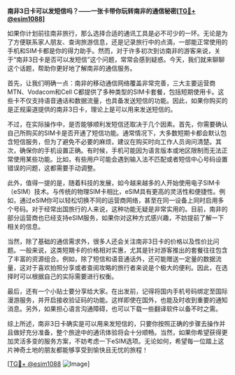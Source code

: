 **南非3日卡可以发短信吗？——一张卡带你玩转南非的通信秘密[[TG💪+ @esim1088](https://t.me/s/esim1088)]**

如果你计划前往南非旅行，那么选择合适的通讯工具是必不可少的一环。无论是为了方便联系家人朋友、查询旅游信息，还是记录旅行中的点滴，一部能正常使用的手机和SIM卡都是你的得力助手。然而，对于许多初次到访南非的游客来说，关于“南非3日卡是否可以发短信”这个问题，常常会感到疑惑。今天，我们就来聊聊这个话题，帮助你更好地了解南非的通信服务。

首先，让我们明确一点：南非的移动通信网络覆盖非常完善，三大主要运营商MTN、Vodacom和Cell C都提供了多种类型的SIM卡套餐，包括短期使用卡。这些卡不仅支持语音通话和数据流量，也具备发送短信的功能。因此，如果你购买的是正规渠道提供的南非3日卡，理论上是可以用来发送短信的。

不过，在实际操作中，是否能够顺利发短信还取决于几个因素。首先，你需要确认自己所购买的SIM卡是否开通了短信功能。通常情况下，大多数短期卡都会默认包含短信服务，但为了避免不必要的麻烦，建议在购买时向工作人员询问清楚。其次，确保你的手机设置正确。有时候，手机可能因为语言版本或地区限制而无法正常使用某些功能。比如，有些用户可能会遇到输入法不匹配或者短信中心号码设置错误的问题，这都需要手动调整。

此外，值得一提的是，随着科技的发展，如今越来越多的人开始使用电子SIM卡（eSIM）技术。与传统的物理SIM卡相比，eSIM具有更高的灵活性和便捷性。例如，通过eSIM你可以轻松切换不同的运营商网络，甚至在同一设备上同时启用多个号码。对于经常出国旅行的人来说，这种功能无疑是非常实用的。目前，南非的部分运营商也已经支持eSIM服务，如果你对这种方式感兴趣，不妨提前了解一下相关的信息。

当然，除了基础的通信需求外，很多人还会关注南非3日卡的价格以及性价比问题。一般来说，这类短期卡的价格相对实惠，尤其是针对游客推出的套餐往往包含了丰富的资源组合。例如，除了短信和语音通话外，还可能赠送一定量的数据流量，这对于喜欢拍照分享或者查阅攻略的旅行者来说是个极大的便利。因此，在选择时可以根据自己的实际需要进行权衡。

最后，还有一个小贴士要分享给大家。在出发前，记得将国内手机号码绑定至国际漫游服务，并开启接收验证码的功能。这样即使在国外，也能及时收到重要的通知消息。另外，如果担心语言沟通障碍，也可以下载一些翻译软件以备不时之需。

综上所述，南非3日卡确实是可以用来发短信的，只要你按照正确的步骤去操作并且做好充分准备，整个旅途中的通讯体验将会十分顺畅。当然，如果你希望获得更加灵活多变的服务方案，不妨考虑一下eSIM选项。无论如何，希望每一位踏上这片神奇土地的朋友都能够享受到愉快且无忧的旅程！

[[TG💪+ @esim1088](https://t.me/s/esim1088) ![Image](https://i.postimg.cc/4NQfJmqS/Snipaste-2025-05-13-00-14-12.png)]